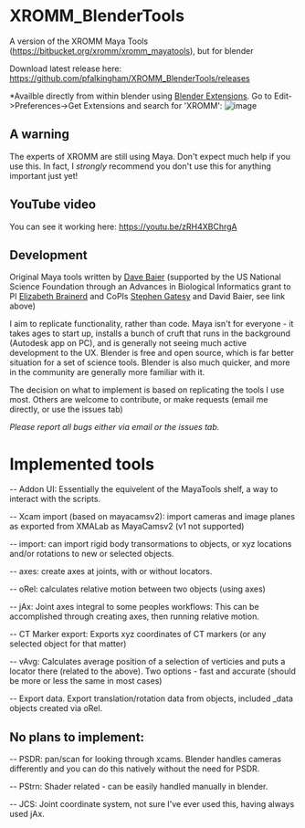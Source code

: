 # XROMM_BlenderTools
A version of the XROMM Maya Tools (https://bitbucket.org/xromm/xromm_mayatools), but for blender 

Download latest release here: https://github.com/pfalkingham/XROMM_BlenderTools/releases

*Availble directly from within blender using [Blender Extensions](https://extensions.blender.org/add-ons/xromm-tools/). Go to Edit->Preferences->Get Extensions and search for 'XROMM':
![image](https://github.com/user-attachments/assets/dad68283-86d4-482b-9276-45bd03ba8388)


## A warning ##
The experts of XROMM are still using Maya.  Don't expect much help if you use this. In fact, I _strongly_ recommend you don't use this for anything important just yet! 

## YouTube video ##

You can see it working here: https://youtu.be/zRH4XBChrgA

## Development

Original Maya tools written by <a href="https://biology.providence.edu/faculty-members/david-baier/">Dave Baier</a> (supported by the US National Science Foundation through an Advances in Biological Informatics grant to PI <a href = "https://vivo.brown.edu/display/ebrainer">Elizabeth Brainerd</a> and CoPIs <a href="https://vivo.brown.edu/display/sgatesy">Stephen Gatesy</a> and David Baier, see link above)

I aim to replicate functionality, rather than code.  Maya isn't for everyone - it takes ages to start up, installs a bunch of cruft that runs in the background (Autodesk app on PC), and is generally not seeing much active development to the UX.  Blender is free and open source, which is far better situation for a set of science tools.  Blender is also much quicker, and more in the community are generally more familiar with it.

The decision on what to implement is based on replicating the tools I use most.  Others are welcome to contribute, or make requests (email me directly, or use the issues tab)

_Please report all bugs either via email or the issues tab._

# Implemented tools

-- Addon UI: Essentially the equivelent of the MayaTools shelf, a way to interact with the scripts.

-- Xcam import (based on mayacamsv2): import cameras and image planes as exported from XMALab as MayaCamsv2 (v1 not supported)

-- import:  can import rigid body transormations to objects, or xyz locations and/or rotations to new or selected objects.
 
-- axes: create axes at joints, with or without locators.

-- oRel: calculates relative motion between two objects (using axes)

-- jAx: Joint axes integral to some peoples workflows: This can be accomplished through creating axes, then running relative motion.
 
-- CT Marker export: Exports xyz coordinates of CT markers (or any selected object for that matter)

-- vAvg: Calculates average position of a selection of verticies and puts a locator there (related to the above). Two options - fast and accurate (should be more or less the same in most cases)

-- Export data.  Export translation/rotation data from objects, included _data objects created via oRel.


## No plans to implement:

-- PSDR: pan/scan for looking through xcams.  Blender handles cameras differently and you can do this natively without the need for PSDR.

-- PStrn: Shader related - can be easily handled manually in blender.  

-- JCS: Joint coordinate system, not sure I've ever used this, having always used jAx.
